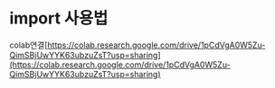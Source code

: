 # import 사용법


colab연결[https://colab.research.google.com/drive/1pCdVgA0W5Zu-QimSBjUwYYK63ubzuZsT?usp=sharing](https://colab.research.google.com/drive/1pCdVgA0W5Zu-QimSBjUwYYK63ubzuZsT?usp=sharing)
